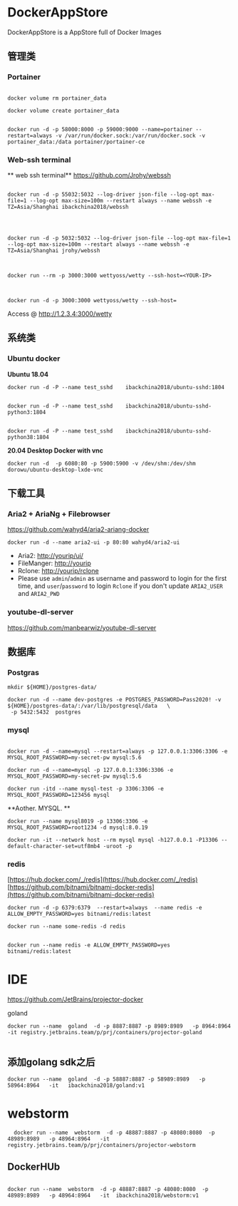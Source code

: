 # DockerAppStore
DockerAppStore is a AppStore full of Docker Images


##  管理类

###  Portainer

```

docker volume rm portainer_data
 
docker volume create portainer_data
```

```

docker run -d -p 58000:8000 -p 59000:9000 --name=portainer --restart=always -v /var/run/docker.sock:/var/run/docker.sock -v portainer_data:/data portainer/portainer-ce

```
###  Web-ssh terminal 

** web ssh terminal**
https://github.com/Jrohy/webssh    

```

docker run -d -p 55032:5032 --log-driver json-file --log-opt max-file=1 --log-opt max-size=100m --restart always --name webssh -e TZ=Asia/Shanghai ibackchina2018/webssh




docker run -d -p 5032:5032 --log-driver json-file --log-opt max-file=1 --log-opt max-size=100m --restart always --name webssh -e TZ=Asia/Shanghai jrohy/webssh



```

```
docker run --rm -p 3000:3000 wettyoss/wetty --ssh-host=<YOUR-IP>



docker run -d -p 3000:3000 wettyoss/wetty --ssh-host=

```

Access @  http://1.2.3.4:3000/wetty   


##  系统类
###  Ubuntu docker

**Ubuntu 18.04**

```
docker run -d -P --name test_sshd    ibackchina2018/ubuntu-sshd:1804   


docker run -d -P --name test_sshd    ibackchina2018/ubuntu-sshd-python3:1804


docker run -d -P --name test_sshd    ibackchina2018/ubuntu-sshd-python38:1804  

```


**20.04 Desktop Docker with vnc**
```
docker run -d  -p 6080:80 -p 5900:5900 -v /dev/shm:/dev/shm dorowu/ubuntu-desktop-lxde-vnc   

```



##  下载工具

###  Aria2 + AriaNg + Filebrowser

https://github.com/wahyd4/aria2-ariang-docker

```
docker run -d --name aria2-ui -p 80:80 wahyd4/aria2-ui
```
*   Aria2: [http://yourip/ui/](http://yourip/ui/)
*   FileManger: [http://yourip](http://yourip)
*   Rclone: [http://yourip/rclone](http://yourip/rclone)
*   Please use `admin`/`admin` as username and password to login for the first time, and `user`/`password` to login `Rclone` if you don't update `ARIA2_USER` and `ARIA2_PWD`



###  youtube-dl-server

https://github.com/manbearwiz/youtube-dl-server     



##  数据库


###  Postgras

```
mkdir ${HOME}/postgres-data/
```


```
docker run -d --name dev-postgres -e POSTGRES_PASSWORD=Pass2020! -v ${HOME}/postgres-data/:/var/lib/postgresql/data   \
 -p 5432:5432  postgres
```



###  mysql


```

docker run -d --name=mysql --restart=always -p 127.0.0.1:3306:3306 -e MYSQL_ROOT_PASSWORD=my-secret-pw mysql:5.6

docker run -d --name=mysql -p 127.0.0.1:3306:3306 -e MYSQL_ROOT_PASSWORD=my-secret-pw mysql:5.6

```

```
docker run -itd --name mysql-test -p 3306:3306 -e MYSQL_ROOT_PASSWORD=123456 mysql
```



**Aother. MYSQL. **    

```
docker run --name mysql8019 -p 13306:3306 -e MYSQL_ROOT_PASSWORD=root1234 -d mysql:8.0.19

docker run -it --network host --rm mysql mysql -h127.0.0.1 -P13306 --default-character-set=utf8mb4 -uroot -p

```




###  redis
[https://hub.docker.com/_/redis](https://hub.docker.com/_/redis)
[https://github.com/bitnami/bitnami-docker-redis](https://github.com/bitnami/bitnami-docker-redis)



```
docker run -d -p 6379:6379  --restart=always  --name redis -e ALLOW_EMPTY_PASSWORD=yes bitnami/redis:latest

```


```
docker run --name some-redis -d redis


docker run --name redis -e ALLOW_EMPTY_PASSWORD=yes bitnami/redis:latest

```




#   IDE

https://github.com/JetBrains/projector-docker   


goland

```
docker run --name  goland  -d -p 8887:8887 -p 8989:8989   -p 8964:8964   -it registry.jetbrains.team/p/prj/containers/projector-goland 


```

##  添加golang sdk之后

```
docker run --name  goland  -d -p 58887:8887 -p 58989:8989   -p 58964:8964   -it   ibackchina2018/goland:v1  

```

#  webstorm

```
  docker run --name  webstorm  -d -p 48887:8887 -p 48080:8080  -p 48989:8989   -p 48964:8964   -it   registry.jetbrains.team/p/prj/containers/projector-webstorm

```

##  DockerHUb



```

docker run --name  webstorm  -d -p 48887:8887 -p 48080:8080  -p 48989:8989   -p 48964:8964   -it  ibackchina2018/webstorm:v1

```

